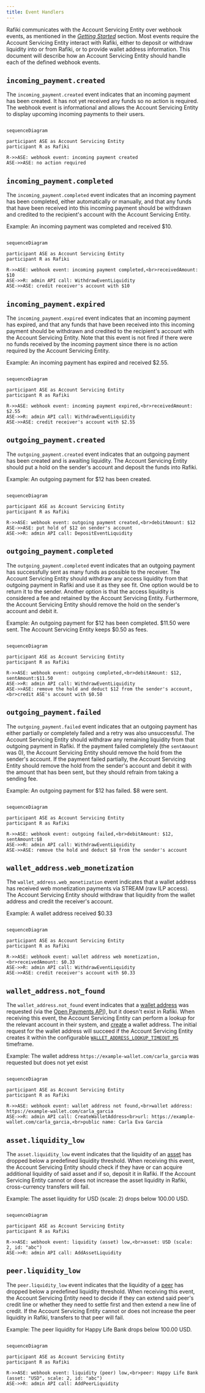 ```yaml
---
title: Event Handlers
---
```


Rafiki communicates with the Account Servicing Entity over webhook events, as mentioned in the [_Getting Started_](./getting-started) section. Most events require the Account Servicing Entity interact with Rafiki, either to deposit or withdraw liquidity into or from Rafiki, or to provide wallet address information. This document will describe how an Account Servicing Entity should handle each of the defined webhook events.

## `incoming_payment.created`

The `incoming_payment.created` event indicates that an incoming payment has been created. It has not yet received any funds so no action is required. The webhook event is informational and allows the Account Servicing Entity to display upcoming incoming payments to their users.

```mermaid

sequenceDiagram

participant ASE as Account Servicing Entity
participant R as Rafiki

R->>ASE: webhook event: incoming payment created
ASE->>ASE: no action required
```

## `incoming_payment.completed`

The `incoming_payment.completed` event indicates that an incoming payment has been completed, either automatically or manually, and that any funds that have been received into this incoming payment should be withdrawn and credited to the recipient's account with the Account Servicing Entity.

Example: An incoming payment was completed and received $10.

```mermaid

sequenceDiagram

participant ASE as Account Servicing Entity
participant R as Rafiki

R->>ASE: webhook event: incoming payment completed,<br>receivedAmount: $10
ASE->>R: admin API call: WithdrawEventLiquidity
ASE->>ASE: credit receiver's account with $10
```

## `incoming_payment.expired`

The `incoming_payment.expired` event indicates that an incoming payment has expired, and that any funds that have been received into this incoming payment should be withdrawn and credited to the recipient's account with the Account Servicing Entity. Note that this event is not fired if there were no funds received by the incoming payment since there is no action required by the Account Servicing Entity.

Example: An incoming payment has expired and received $2.55.

```mermaid

sequenceDiagram

participant ASE as Account Servicing Entity
participant R as Rafiki

R->>ASE: webhook event: incoming payment expired,<br>receivedAmount: $2.55
ASE->>R: admin API call: WithdrawEventLiquidity
ASE->>ASE: credit receiver's account with $2.55
```

## `outgoing_payment.created`

The `outgoing_payment.created` event indicates that an outgoing payment has been created and is awaiting liquidity. The Account Servicing Entity should put a hold on the sender's account and deposit the funds into Rafiki.

Example: An outgoing payment for $12 has been created.

```mermaid

sequenceDiagram

participant ASE as Account Servicing Entity
participant R as Rafiki

R->>ASE: webhook event: outgoing payment created,<br>debitAmount: $12
ASE->>ASE: put hold of $12 on sender's account
ASE->>R: admin API call: DepositEventLiquidity
```

## `outgoing_payment.completed`

The `outgoing_payment.completed` event indicates that an outgoing payment has successfully sent as many funds as possible to the receiver. The Account Servicing Entity should withdraw any access liquidity from that outgoing payment in Rafiki and use it as they see fit. One option would be to return it to the sender. Another option is that the access liquidity is considered a fee and retained by the Account Servicing Entity. Furthermore, the Account Servicing Entity should remove the hold on the sender's account and debit it.

Example: An outgoing payment for $12 has been completed. $11.50 were sent. The Account Servicing Entity keeps $0.50 as fees.

```mermaid

sequenceDiagram

participant ASE as Account Servicing Entity
participant R as Rafiki

R->>ASE: webhook event: outgoing completed,<br>debitAmount: $12, sentAmount:$11.50
ASE->>R: admin API call: WithdrawEventLiquidity
ASE->>ASE: remove the hold and deduct $12 from the sender's account,<br>credit ASE's account with $0.50
```

## `outgoing_payment.failed`

The `outgoing_payment.failed` event indicates that an outgoing payment has either partially or completely failed and a retry was also unsuccessful. The Account Servicing Entity should withdraw any remaining liquidity from that outgoing payment in Rafiki. If the payment failed completely (the `sentAmount` was 0), the Account Servicing Entity should remove the hold from the sender's account. If the payment failed partially, the Account Servicing Entity should remove the hold from the sender's account and debit it with the amount that has been sent, but they should refrain from taking a sending fee.

Example: An outgoing payment for $12 has failed. $8 were sent.

```mermaid

sequenceDiagram

participant ASE as Account Servicing Entity
participant R as Rafiki

R->>ASE: webhook event: outgoing failed,<br>debitAmount: $12, sentAmount:$8
ASE->>R: admin API call: WithdrawEventLiquidity
ASE->>ASE: remove the hold and deduct $8 from the sender's account
```

## `wallet_address.web_monetization`

The `wallet_address.web_monetization` event indicates that a wallet address has received web monetization payments via STREAM (raw ILP access). The Account Servicing Entity should withdraw that liquidity from the wallet address and credit the receiver's account.

Example: A wallet address received $0.33

```mermaid

sequenceDiagram

participant ASE as Account Servicing Entity
participant R as Rafiki

R->>ASE: webhook event: wallet address web monetization,<br>receivedAmount: $0.33
ASE->>R: admin API call: WithdrawEventLiquidity
ASE->>ASE: credit receiver's account with $0.33
```

## `wallet_address.not_found`

The `wallet_address.not_found` event indicates that a [wallet address](/reference/glossary#wallet-address) was requested (via the [Open Payments API](/reference/glossary#open-payments)), but it doesn't exist in Rafiki. When receiving this event, the Account Servicing Entity can perform a lookup for the relevant account in their system, and [create](./getting-started#issuing-wallet-addresses) a wallet address. The initial request for the wallet address will succeed if the Account Servicing Entity creates it within the configurable [`WALLET_ADDRESS_LOOKUP_TIMEOUT_MS`](/integration/deployment#environment-variables) timeframe.

Example: The wallet address `https://example-wallet.com/carla_garcia` was requested but does not yet exist

```mermaid

sequenceDiagram

participant ASE as Account Servicing Entity
participant R as Rafiki

R->>ASE: webhook event: wallet address not found,<br>wallet address: https://example-wallet.com/carla_garcia
ASE->>R: admin API call: CreateWalletAddress<br>url: https://example-wallet.com/carla_garcia,<br>public name: Carla Eva Garcia
```

## `asset.liquidity_low`

The `asset.liquidity_low` event indicates that the liquidity of an [asset](../reference/glossary#asset) has dropped below a predefined liquidity threshold. When receiving this event, the Account Servicing Entity should check if they have or can acquire additional liquidity of said asset and if so, deposit it in Rafiki. If the Account Servicing Entity cannot or does not increase the asset liquidity in Rafiki, cross-currency transfers will fail.

Example: The asset liquidity for USD (scale: 2) drops below 100.00 USD.

```mermaid

sequenceDiagram

participant ASE as Account Servicing Entity
participant R as Rafiki

R->>ASE: webhook event: liquidity (asset) low,<br>asset: USD (scale: 2, id: "abc")
ASE->>R: admin API call: AddAssetLiquidity
```

## `peer.liquidity_low`

The `peer.liquidity_low` event indicates that the liquidity of a [peer](../reference/glossary#peer) has dropped below a predefined liquidity threshold. When receiving this event, the Account Servicing Entity need to decide if they can extend said peer's credit line or whether they need to settle first and then extend a new line of credit. If the Account Servicing Entity cannot or does not increase the peer liquidity in Rafiki, transfers to that peer will fail.

Example: The peer liquidity for Happy Life Bank drops below 100.00 USD.

```mermaid

sequenceDiagram

participant ASE as Account Servicing Entity
participant R as Rafiki

R->>ASE: webhook event: liquidity (peer) low,<br>peer: Happy Life Bank (asset: "USD", scale: 2, id: "abc")
ASE->>R: admin API call: AddPeerLiquidity
```
